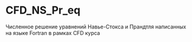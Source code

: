# CFD_NS_Pr_eq
Численное решение уравнений Навье-Стокса и Прандтля написанных на языке Fortran в рамках CFD курса
